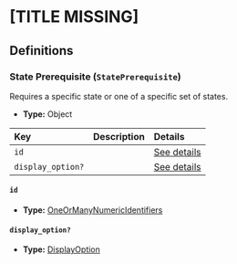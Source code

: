 # [TITLE MISSING]

## Definitions

### <a name="StatePrerequisite"></a> State Prerequisite (`StatePrerequisite`)

Requires a specific state or one of a specific set of states.

- **Type:** Object

Key | Description | Details
:-- | :-- | :--
`id` |  | <a href="#StatePrerequisite/id">See details</a>
`display_option?` |  | <a href="#StatePrerequisite/display_option">See details</a>

#### <a name="StatePrerequisite/id"></a> `id`

- **Type:** <a href="../../_Identifier.md#OneOrManyNumericIdentifiers">OneOrManyNumericIdentifiers</a>

#### <a name="StatePrerequisite/display_option"></a> `display_option?`

- **Type:** <a href="../DisplayOption.md#DisplayOption">DisplayOption</a>

